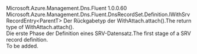 <Type Name="ISrvRecordSetBlank&lt;ParentT&gt;" FullName="Microsoft.Azure.Management.Dns.Fluent.DnsRecordSet.Definition.ISrvRecordSetBlank&lt;ParentT&gt;">
  <TypeSignature Language="C#" Value="public interface ISrvRecordSetBlank&lt;ParentT&gt; : Microsoft.Azure.Management.Dns.Fluent.DnsRecordSet.Definition.IWithSrvRecordEntry&lt;ParentT&gt;" />
  <TypeSignature Language="ILAsm" Value=".class public interface auto ansi abstract ISrvRecordSetBlank`1&lt;ParentT&gt; implements class Microsoft.Azure.Management.Dns.Fluent.DnsRecordSet.Definition.IWithSrvRecordEntry`1&lt;!ParentT&gt;" />
  <TypeSignature Language="DocId" Value="T:Microsoft.Azure.Management.Dns.Fluent.DnsRecordSet.Definition.ISrvRecordSetBlank`1" />
  <TypeSignature Language="VB.NET" Value="Public Interface ISrvRecordSetBlank(Of ParentT)&#xA;Implements IWithSrvRecordEntry(Of ParentT)" />
  <TypeSignature Language="F#" Value="type ISrvRecordSetBlank&lt;'ParentT&gt; = interface&#xA;    interface IWithSrvRecordEntry&lt;'ParentT&gt;" />
  <AssemblyInfo>
    <AssemblyName>Microsoft.Azure.Management.Dns.Fluent</AssemblyName>
    <AssemblyVersion>1.0.0.60</AssemblyVersion>
  </AssemblyInfo>
  <TypeParameters>
    <TypeParameter Name="ParentT" />
  </TypeParameters>
  <Interfaces>
    <Interface>
      <InterfaceName>Microsoft.Azure.Management.Dns.Fluent.DnsRecordSet.Definition.IWithSrvRecordEntry&lt;ParentT&gt;</InterfaceName>
    </Interface>
  </Interfaces>
  <Docs>
    <typeparam name="ParentT"><span data-ttu-id="92dc6-101">Der Rückgabetyp der WithAttach.attach().</span><span class="sxs-lookup"><span data-stu-id="92dc6-101">The return type of  WithAttach.attach().</span></span></typeparam>
    <summary>
            <span data-ttu-id="92dc6-102">Die erste Phase der Definition eines SRV-Datensatz.</span><span class="sxs-lookup"><span data-stu-id="92dc6-102">The first stage of a SRV record definition.</span></span>
            </summary>
    <remarks>To be added.</remarks>
  </Docs>
  <Members />
</Type>